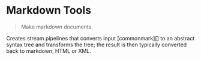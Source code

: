 # Markdown Tools

<? @include readme/badges.md ?>

> Make markdown documents

Creates stream pipelines that converts input [commonmark][] to an abstract syntax tree and transforms the tree; the result is then typically converted back to markdown, HTML or XML.

<? @include {=readme}
      install.md
      cli-tools.md
      license.md
      links.md ?>
